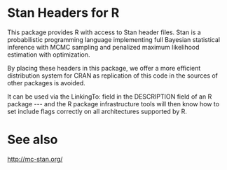 # Stan Headers for R

This package provides R with access to Stan header files. Stan is a probabilistic programming language implementing full Bayesian statistical inference with MCMC sampling and penalized maximum likelihood estimation with optimization.

By placing these headers in this package, we offer a more efficient distribution system for CRAN as replication of this code in the sources of other packages is avoided.

It can be used via the LinkingTo: field in the DESCRIPTION field of an R package --- and the R package infrastructure tools will then know how to set include flags correctly on all architectures supported by R.

# See also

http://mc-stan.org/
